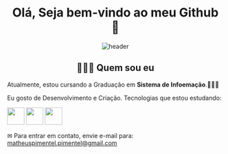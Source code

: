 <h1 align="center">Olá, Seja bem-vindo ao meu Github 👋</h1>

<div align="center">
   <img src="https://github.com/Ileriayo/ileriayo/blob/master/images/header.gif" alt="header"/>
</div>

<h2 align="center">👨🏿‍💻 Quem sou eu </h2>

Atualmente, estou cursando a Graduação em **Sistema de Infoemação**.👨🏿‍💻

Eu gosto de Desenvolvimento e Criação. Tecnologias que estou estudando:

<img src="http://pngimg.com/uploads/github/github_PNG70.png" height="40"/>
<img src="https://cdn.iconscout.com/icon/free/png-256/linkedin-42-151143.png" height="40"/>
<img src="https://upload.wikimedia.org/wikipedia/commons/thumb/4/48/Markdown-mark.svg/1280px-Markdown-mark.svg.png" height="40"/>

✉ Para entrar em contato, envie e-mail para: matheuspimentel.pimentel@gmail.com
